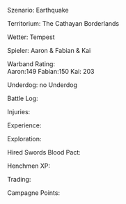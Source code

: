 Szenario: Earthquake

Territorium: The Cathayan Borderlands

Wetter:  Tempest

Spieler: Aaron & Fabian & Kai

Warband Rating:  
Aaron:149
Fabian:150
Kai: 203

Underdog: no Underdog

Battle Log:

Injuries:

Experience:

Exploration:

Hired Swords Blood Pact:

Henchmen XP:

Trading:

Campagne Points:
